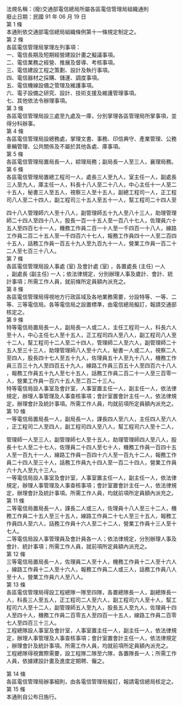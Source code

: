 法規名稱：(廢)交通部電信總局所屬各區電信管理局組織通則  
廢止日期：民國 91 年 06 月 19 日  
第 1 條  
本通則依交通部電信總局組織條例第十一條規定制定之。  
第 2 條  
各區電信管理局掌理左列事項：  
一、電信長期及短期經營建設計畫之擬議事項。  
二、電信業務之經營、推展及督導、考核事項。  
三、電信建設工程之策劃、設計及執行事項。  
四、電信器材之採購、儲運、調度事項。  
五、電信機線設備之管理及維護事項。  
六、電子設備之研究、設計、技術支援及維護管理事項。  
七、其他依法令辦理事項。  
第 3 條  
各區電信管理局設三處至九處及一庫，分別掌理各區管理局所掌事項，並  
得分科辦事。  
第 4 條  
各區電信管理局設總務處，掌理文書、事務、印信典守、產業管理、公務  
車輛管理、公共關係及不屬於其他各處、庫事項。  
第 5 條  
各區電信管理局置局長一人，綜理局務；副局長一人至三人，襄理局務。  
第 6 條  
各區電信管理局置總工程司一人，處長三人至九人，室主任一人，副處長  
三人至九人，庫主任一人，科長十八人至二十八人，中心主任十一人至二  
十五人，秘書三人至五人，視察三人至十五人，副總工程司一人，正工程  
司八人至二十四人，副工程司三十五人至五十一人，幫工程司二十四人至  


四十八人管理師六人至十八人，副管理師五十九人至八十三人，助理管理  
師二十四人至四十八人，股長一百一十五人至一百八十七人，佐理員六十  
五人至四百七十一人，機務工作員二百一十人至一千四百一十八人，線路  
工作員二百二十五人至一千四百六十七人，報務工作員四十一人至二百四  
十五人，話務工作員一百五十九人至九百九十一人，營業工作員一百二十  
二人至七百三十八人。  
第 7 條  
各區電信管理局設人事處 (室) 及會計處 (室) ，各置處長 (主任) 一人  
，副處長 (副主任) 一人；依法律規定，分別辦理人事及歲計、會計、統  
計事項；所需工作人員，就前條所定員額內派充之。  
第 8 條  
各區電信管理局得視地方行政區域及各地業務需要，分設特等、一等、二  
等、三等電信局。各等電信局之設置標準，由電信總局擬訂，報請交通部  
核定之。  
第 9 條  
特等電信局置局長一人，副局長一人或二人，主任工程司一人，科長六人  
至十人，中心主任七人至十五人，正工程司四人至八人，副工程司八人至  
十二人，幫工程司十二人至二十四人，管理師二人至六人，副管理師二十  
五人至三十三人，助理管理師八人至十六人，秘書一人或二人，視察二人  
至四人，股長四十七人至五十九人，佐理員五十人至九十八人，機務工作  
員三百三十九人至四百五十九人，線路工作員三百五十人至四百六十八人  
，報務工作員五十九人至七十五人，話務工作員二百二十一人至三百零一  
人，營業工作員一百六十五人至二百二十三人。  
特等電信局設人事室及會計室，人事室置主任一人，副主任一人，依法律  
規定，辦理人事管理及人事查核事項；會計室置會計主任一人，依法律規  
定，辦理會計及統計事項。所需工作人員，均就前項所定員額內派充之。  
第 10 條  
一等電信局置局長一人，副局長一人，課長四人至六人，主任四人至六人  
，正工程司二人至四人，副工程司四人至八人，幫工程司六人至十二人，  


管理師一人至三人，副管理師七人至十五人，助理管理師四人至八人，股  
長十七人至二十七人，佐理員二十四人至七十人，機務工作員一百四十五  
人至一百九十一人，線路工作員一百四十六人至一百九十二人，報務工作  
員二十四人至三十人，話務工作員九十四人至一百二十四人，營業工作員  
六十九人至九十三人。  
一等電信局設人事室及會計室，人事室置主任一人，副主任一人，依法律  
規定，辦理人事管理及人事查核事項；會計室置會計主任一人，依法律規  
定，辦理會計及統計事項。所需工作人員，均就前項所定員額內派充之。  
第 11 條  
二等電信局置局長一人，課長二人或三人，佐理員十八人至三十二人，機  
務工作員二十五人至三十五人，線路工作員二十七人至三十五人，報務工  
作員四人至六人，話務工作員十六人至二十二人，營業工作員十三人至十  
七人。  
二等電信局設人事管理員及會計員各一人；依法律規定，分別辦理人事及  
會計、統計事項；所需工作人員，就前項所定員額內派充之。  
第 12 條  
三等電信局置局長一人，佐理員二人至十人，機務工作員十二人至十六人  
，線路工作員十二人至十六人，報務工作員二人或三人，話務工作員八人  
至十人，營業工作員六人至八人。  
第 13 條  
各區電信管理局得設工程總隊一隊至四隊，各置總隊長一人，副總隊長一  
人，科長三人至五人，正工程司二人至六人，副工程司六人至十人，幫工  
程司六人至十二人，副管理師五人至九人，股長五人至九人，佐理員十四  
人至四十人，機務工作員二百零五人至四百一十五人，線路工作員二百零  
七人至四百三十三人。  
工程總隊設人事室及會計室，人事室置主任一人，副主任一人，依法律規  
定，辦理人事管理及人事查核事項；會計室置會計主任一人，依法律規定  
，辦理會計及統計事項。所需工作人員，均就前項所定員額內派充之。  
工程總隊得視實際需要，設工程隊二隊至六隊，各置隊長一人；所需工作  
人員，依據建設計畫及進度定期聘、僱之。  


第 14 條  
各區電信管理局辦事細則，由各電信管理局擬訂，報請電信總局核定之。  
第 15 條  
本通則自公布日施行。  


